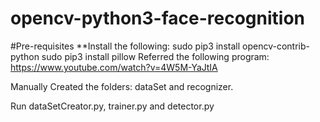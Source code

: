 # opencv-python3-face-recognition
#Pre-requisites
**Install the following:
    sudo pip3 install opencv-contrib-python
    sudo pip3 install pillow
Referred the following program:
	https://www.youtube.com/watch?v=4W5M-YaJtIA

Manually Created the folders: dataSet and recognizer.

Run dataSetCreator.py, trainer.py and detector.py
